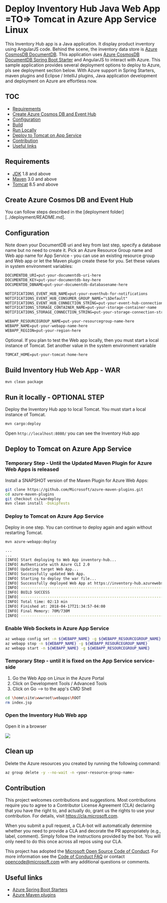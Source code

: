 # Deploy Inventory Hub Java Web App =TO=> Tomcat in Azure App Service Linux

This Inventory Hub app is a Java application. It display product
inventory using AngularJS code. 
Behind the scene, the inventory data store 
is [Azure CosmosDB DocumentDB](https://docs.microsoft.com/en-us/azure/cosmos-db/documentdb-introduction). 
This application uses [Azure CosmosDB DocumentDB Spring Boot Starter](https://github.com/Microsoft/azure-spring-boot/tree/master/azure-starters/azure-documentdb-spring-boot-starter) 
and AngularJS to interact with Azure. This sample application 
provides several deployment options to deploy to Azure, pls 
see deployment section below. With Azure support in Spring 
Starters, maven plugins and Eclipse / IntelliJ plugins, 
Java application development and deployment on Azure
are effortless now.


## TOC

* [Requirements](#requirements)
* [Create Azure Cosmos DB and Event Hub](#create-azure-cosmos-db-and-event-hub)
* [Configuration](#configuration)
* [Build](#build-inventory-hub-web-app---war)
* [Run Locally](#run-it-locally---optional-step)
* [Deploy to Tomcat on App Service](#deploy-to-tomcat-on-azure-app-service)
* [Contribution](#contribution)
* [Useful links](#useful-links)

## Requirements

* [JDK](http://www.oracle.com/technetwork/java/javase/downloads/jdk8-downloads-2133151.html) 1.8 and above
* [Maven](https://maven.apache.org/) 3.0 and above
* [Tomcat](https://tomcat.apache.org/download-80.cgi) 8.5 and above

## Create Azure Cosmos DB and Event Hub

You can follow steps described in the [deployment folder][../deployment/README.md].

## Configuration

Note down your DocumentDB uri and key from last step, 
specify a database name but no need to create it. Pick an 
Azure Resource Group name and Web app name for App Service - 
you can use an existing resource group and Web 
app or let the Maven plugin create these for you. 
Set these values in system environment variables:

``` txt
DOCUMENTDB_URI=put-your-documentdb-uri-here
DOCUMENTDB_KEY=put-your-documentdb-key-here
DOCUMENTDB_DBNAME=put-your-documentdb-databasename-here

NOTIFICATIONS_EVENT_HUB_NAME=put-your-eventhub-for-notifications
NOTIFICATIONS_EVENT_HUB_CONSUMER_GROUP_NAME="\$Default"
NOTIFICATIONS_EVENT_HUB_CONNECTION_STRING=put-your-event-hub-connection-string
NOTIFICATIONS_STORAGE_CONTAINER_NAME=put-your-storage-container-name
NOTIFICATIONS_STORAGE_CONNECTION_STRING=put-your-storage-connection-string

WEBAPP_RESOURCEGROUP_NAME=put-your-resourcegroup-name-here
WEBAPP_NAME=put-your-webapp-name-here
WEBAPP_REGION=put-your-region-here
```

Optional. If you plan to test the Web app locally, then 
you must start a local instance of Tomcat. Set another value in
the system environment variable

``` txt
TOMCAT_HOME=put-your-tomcat-home-here
```

## Build Inventory Hub Web App - WAR

```bash
mvn clean package
```

## Run it locally - OPTIONAL STEP

Deploy the Inventory Hub app to local Tomcat. You must start 
a local instance of Tomcat.

```bash
mvn cargo:deploy
```

Open `http://localhost:8080/` you can see the Inventory Hub app

## Deploy to Tomcat on Azure App Service

### Temporary Step - Until the Updated Maven Plugin for Azure Web Apps is released

Install a SNAPSHOT version of the Maven Plugin for Azure Web Apps:

```bash
git clone https://github.com/Microsoft/azure-maven-plugins.git
cd azure-maven-plugins
git checkout cs/wardeploy
mvn clean install -DskipTests
```
### Deploy to Tomcat on Azure App Service

Deploy in one step. You can continue to deploy again and 
again without restarting Tomcat.

```bash
mvn azure-webapp:deploy
```

```bash
...
...
[INFO] Start deploying to Web App inventory-hub...
[INFO] Authenticate with Azure CLI 2.0
[INFO] Updating target Web App...
[INFO] Successfully updated Web App.
[INFO] Starting to deploy the war file...
[INFO] Successfully deployed Web App at https://inventory-hub.azurewebsites.net
[INFO] ------------------------------------------------------------------------
[INFO] BUILD SUCCESS
[INFO] ------------------------------------------------------------------------
[INFO] Total time: 02:13 min
[INFO] Finished at: 2018-04-17T21:34:57-04:00
[INFO] Final Memory: 70M/730M
[INFO] ------------------------------------------------------------------------
```

### Enable Web Sockets in Azure App Service

```bash
az webapp config set -n ${WEBAPP_NAME} -g ${WEBAPP_RESOURCEGROUP_NAME} --web-sockets-enabled true
az webapp stop -n ${WEBAPP_NAME} -g ${WEBAPP_RESOURCEGROUP_NAME}
az webapp start -n ${WEBAPP_NAME} -g ${WEBAPP_RESOURCEGROUP_NAME}
```

### Temporary Step - until it is fixed on the App Service service-side

1. Go the Web App on Linux in the Azure Portal
2. Click on Development Tools / Advanced Tools
3. Click on Go --> to the app's CMD Shell

```bash
cd \home\site\wwwroot\webapps\ROOT
rm index.jsp
```

### Open the Inventory Hub Web app

Open it in a browser

![](./media/inventory-hub-app.jpg)

## Clean up

Delete the Azure resources you created by running the following command:

```bash
az group delete -y --no-wait -n <your-resource-group-name>
```

## Contribution

This project welcomes contributions and suggestions.  Most contributions require you to agree to a
Contributor License Agreement (CLA) declaring that you have the right to, and actually do, grant us
the rights to use your contribution. For details, visit https://cla.microsoft.com.

When you submit a pull request, a CLA-bot will automatically determine whether you need to provide
a CLA and decorate the PR appropriately (e.g., label, comment). Simply follow the instructions
provided by the bot. You will only need to do this once across all repos using our CLA.

This project has adopted the [Microsoft Open Source Code of Conduct](https://opensource.microsoft.com/codeofconduct/).
For more information see the [Code of Conduct FAQ](https://opensource.microsoft.com/codeofconduct/faq/) or
contact [opencode@microsoft.com](mailto:opencode@microsoft.com) with any additional questions or comments.

## Useful links
- [Azure Spring Boot Starters](https://github.com/Microsoft/azure-spring-boot)
- [Azure Maven plugins](https://github.com/Microsoft/azure-maven-plugins)
